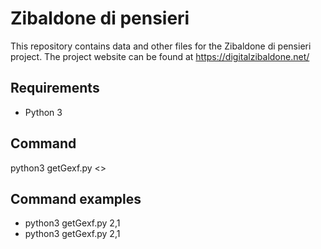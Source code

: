 # Zibaldone di pensieri
This repository contains data and other files for the Zibaldone di pensieri project. The project website can be found at https://digitalzibaldone.net/

## Requirements
- Python 3

## Command

  python3 getGexf.py <<node label>>

## Command examples

- python3 getGexf.py 2,1
- python3 getGexf.py 2,1
